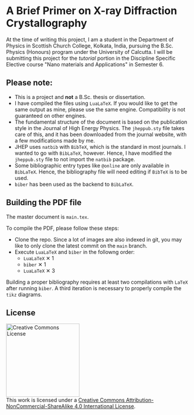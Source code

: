 # A Brief Primer on X-ray Diffraction Crystallography

At the time of writing this project, I am a student in the Department of Physics in Scottish Church College, Kolkata, India, pursuing the B.Sc. Physics (Honours) program under the University of Calcutta.
I will be submitting this project for the *tutorial* portion in the Discipline Specific Elective course "Nano materials and Applications" in Semester 6.

## Please note:

 - This is a project and **not** a B.Sc. thesis or dissertation.
 - I have compiled the files using `LuaLaTeX`. If you would like to get the same output as mine, please use the same engine. Compatibility is not guaranteed on other engines.
 - The fundamental structure of the document is based on the publication style in the Journal of High Energy Physics. The `jheppub.sty` file takes care of this, and it has been downloaded from the journal website, with a few modifications made by me.
 - JHEP uses `natbib` with `BibTeX`, which is the standard in most journals. I wanted to go with `BibLaTeX`, however. Hence, I have modified the `jheppub.sty` file to not import the `natbib` package.
 - Some bibliographic entry types like `@online` are only available in `BibLaTeX`. Hence, the bibliography file will need editing if `BibTeX` is to be used.
 -  `biber` has been used as the backend to `BibLaTeX`.

## Building the PDF file

The master document is `main.tex`.

To compile the PDF, please follow these steps:

 - Clone the repo. Since a lot of images are also indexed in git, you may like to only clone the latest commit on the `main` branch.
 - Execute `LuaLaTeX` and `biber` in the followng order:
    - `LuaLaTeX` ✕  1
    - `biber` ✕  1
	- `LuaLaTeX` ✕  3

Building a proper bibliography requires at least two compilations with `LaTeX` after running `biber`. A third iteration is necessary to properly compile the `tikz` diagrams.

## License

<a rel="license" href="http://creativecommons.org/licenses/by-nc-sa/4.0/"><img alt="Creative Commons License" width="200" src="https://mirrors.creativecommons.org/presskit/buttons/88x31/png/by-nc-sa.png" /></a><br />This work is licensed under a <a rel="license" href="http://creativecommons.org/licenses/by-nc-sa/4.0/">Creative Commons Attribution-NonCommercial-ShareAlike 4.0 International License</a>.
